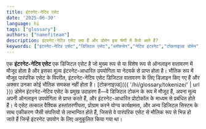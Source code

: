 ```yaml
---
title: इंटरनेट-नेटिव एसेट
date: '2025-06-30'
language: hi
tags: ["glossary"]
authors: ["namefiteam"]
description: इंटरनेट-नेटिव एसेट क्या हैं और डोमेन इस श्रेणी में कैसे आते हैं?
keywords: ["इंटरनेट-नेटिव एसेट","डिजिटल एसेट","ब्लॉकचेन","नेटिव इंटरनेट","टोकनाइज़्ड डोमेन"]
---
```


एक **इंटरनेट-नेटिव एसेट** एक डिजिटल एसेट है जो मुख्य रूप से या विशेष रूप से ऑनलाइन वातावरण में मौजूद होता है और इसका मूल्य इंटरनेट-आधारित उपयोगिता या नेटवर्क से प्राप्त होता है। भौतिक रूप में मौजूद पारंपरिक एसेट के विपरीत, इंटरनेट-नेटिव एसेट डिजिटल वातावरण के लिए डिज़ाइन किए गए हैं और अक्सर उनका कोई भौतिक समकक्ष नहीं होता है। [टोकनाइज़्ड]({{ '/hi/glossary/tokenize/' | url }}) डोमेन इंटरनेट-नेटिव एसेट के प्रमुख उदाहरण हैं—वे डिजिटल टोकन के रूप में मौजूद हैं, अपना मूल्य अपनी ऑनलाइन उपयोगिता से प्राप्त करते हैं, और इंटरनेट-आधारित प्रोटोकॉल के माध्यम से प्रबंधित होते हैं। ये एसेट तत्काल वैश्विक हस्तांतरणीयता, प्रोग्राम करने योग्य कार्यक्षमता, और अन्य डिजिटल सिस्टम के साथ एकीकरण जैसी संपत्तियों से लाभान्वित होते हैं, जिससे वे पारंपरिक एसेट से मौलिक रूप से भिन्न हो जाते हैं जिन्हें इंटरनेट उपयोग के लिए अनुकूलित किया गया था।